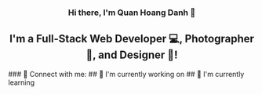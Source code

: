 <h3 align="center">
Hi there, I'm Quan Hoang Danh 👋
</h3>
<h2 align="center">
I'm a Full-Stack Web Developer 💻, Photographer 📸, and Designer 🎨!
</h2> 
### 🤝 Connect with me:
## 🔭 I'm currently working on
## 🌱 I'm currently learning

